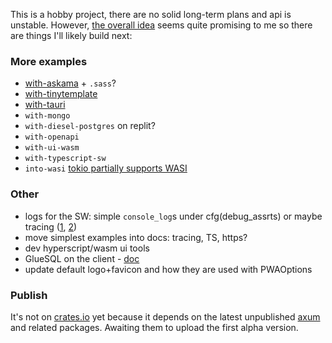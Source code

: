 This is a hobby project, there are no solid long-term plans and api is unstable. However, [the overall idea](https://prest.blog/motivation) seems quite promising to me so there are things I'll likely build next:

### More examples
- [with-askama](https://github.com/djc/askama) + `.sass`?
- [with-tinytemplate](https://crates.io/crates/tinytemplate)
- [with-tauri](https://beta.tauri.app/)
- `with-mongo`
- `with-diesel-postgres` on replit?
- `with-openapi`
- `with-ui-wasm`
- `with-typescript-sw`
- `into-wasi` [tokio partially supports WASI](https://docs.rs/tokio/latest/tokio/#wasm-support)

### Other
- logs for the SW: simple `console_log`s under cfg(debug_assrts) or maybe tracing ([1](https://github.com/old-storyai/tracing-wasm), [2](https://docs.rs/tracing-chrome/latest/tracing_chrome/))
- move simplest examples into docs: tracing, TS, https?
- dev hyperscript/wasm ui tools
- GlueSQL on the client - [doc](https://gluesql.org/docs/0.14/getting-started/javascript-web)
- update default logo+favicon and how they are used with PWAOptions

### Publish
It's not on [crates.io](https://crates.io/crates/prest) yet because it depends on the latest unpublished [axum](https://github.com/tokio-rs/axum) and related packages. Awaiting them to upload the first alpha version.
